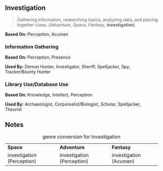 Investigation
-------------

> Gathering information, researching topics, analyzing data, and piecing together clues. (_Adventure_, _Space_, _Fantasy_, __investigation__)

__Based On:__ <span title='Adventure & Space'>Perception</span>, <span title='Fantasy'>Acumen</span>

### Information Gathering

__Based On:__ Perception, Presence

__Used By:__ Demon Hunter, Investigator, Sheriff, Spelljacker, Spy, Tracker/Bounty Hunter

### Library Use/Database Use

__Based On:__ Knowledge, Intellect, Perception

__Used By:__ Archaeologist, Corporealist/Biologist, Scholar, Spelljacker, Theurist

Notes
-----

<table>
<caption>genre conversion for Investigation</caption>
<tr><td><strong>Space</strong></td><td><strong>Adventure</strong></td><td><strong>Fantasy</strong></td></tr>
<tr><td>investigation (Perception)</td><td>investigation (Perception)</td><td>investigation (Acumen)</td></tr>
</table>
